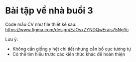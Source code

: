 # Bài tập về nhà buổi 3

Code mẫu CV như file thiết kế sau: https://www.figma.com/design/EJOsxZYNDQwErais75NgYc

Lưu ý:

- Không cần giống y hệt chi tiết nhưng cần bố cục tương tự
- Có thể tìm hiểu trước các kiến thức khác để hoàn thiện
